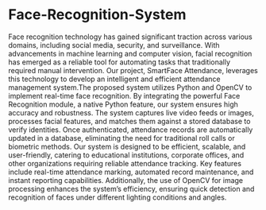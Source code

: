 # Face-Recognition-System
Face recognition technology has gained significant traction across various domains, including social
media, security, and surveillance. With advancements in machine learning and computer vision, facial
recognition has emerged as a reliable tool for automating tasks that traditionally required manual
intervention. Our project, SmartFace Attendance, leverages this technology to develop an intelligent
and efficient attendance management system.The proposed system utilizes Python and OpenCV to
implement real-time face recognition. By integrating the powerful Face Recognition module, a native
Python feature, our system ensures high accuracy and robustness. The system captures live video feeds
or images, processes facial features, and matches them against a stored database to verify identities.
Once authenticated, attendance records are automatically updated in a database, eliminating the need
for traditional roll calls or biometric methods.
Our system is designed to be efficient, scalable, and user-friendly, catering to educational institutions,
corporate offices, and other organizations requiring reliable attendance tracking. Key features include
real-time attendance marking, automated record maintenance, and instant reporting capabilities.
Additionally, the use of OpenCV for image processing enhances the system’s efficiency, ensuring
quick detection and recognition of faces under different lighting conditions and angles.
